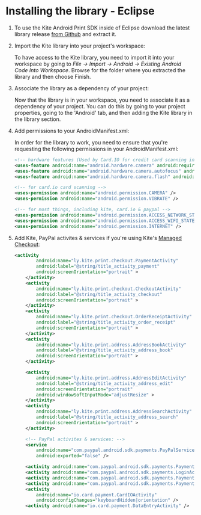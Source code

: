 Installing the library - Eclipse
==============

1. To use the Kite Android Print SDK inside of Eclipse download the latest library release [from Github](https://github.com/OceanLabs/Android-Print-SDK/releases) and extract it.
2. Import the Kite library into your project's workspace:

	To have access to the Kite library, you need to import it into your workspace by going to *File -> Import -> Android -> Existing Android Code Into Workspace*. Browse for the folder where you extracted the library and then choose Finish.
3. Associate the library as a dependency of your project:

	Now that the library is in your workspace, you need to associate it as a dependency of your project. You can do this by going to your project properties, going to the 'Android' tab, and then adding the Kite library in the library section.
	
4. Add permissions to your AndroidManifest.xml:

	In order for the library to work, you need to ensure that you're requesting the following permissions in your AndroidManifest.xml:
	
	```xml 
	<!-- hardware features (Used by Card.IO for credit card scanning in the Kite Managed Checkout) -->
    <uses-feature android:name="android.hardware.camera" android:required="false" />
    <uses-feature android:name="android.hardware.camera.autofocus" android:required="false" />
    <uses-feature android:name="android.hardware.camera.flash" android:required="false" />

    <!-- for card.io card scanning -->
    <uses-permission android:name="android.permission.CAMERA" />
    <uses-permission android:name="android.permission.VIBRATE" />

    <!-- for most things, including kite, card.io & paypal -->
    <uses-permission android:name="android.permission.ACCESS_NETWORK_STATE" />
    <uses-permission android:name="android.permission.ACCESS_WIFI_STATE" />
    <uses-permission android:name="android.permission.INTERNET" />
    ```

5. Add Kite, PayPal activites & services if you're using Kite's [Managed Checkout](../README.md#managed-checkout):

    ```xml
    <activity
            android:name="ly.kite.print.checkout.PaymentActivity"
            android:label="@string/title_activity_payment"
            android:screenOrientation="portrait" >
        </activity>
        <activity
            android:name="ly.kite.print.checkout.CheckoutActivity"
            android:label="@string/title_activity_checkout"
            android:screenOrientation="portrait" >
        </activity>
        <activity
            android:name="ly.kite.print.checkout.OrderReceiptActivity"
            android:label="@string/title_activity_order_receipt"
            android:screenOrientation="portrait" >
        </activity>
        <activity
            android:name="ly.kite.print.address.AddressBookActivity"
            android:label="@string/title_activity_address_book"
            android:screenOrientation="portrait" >
        </activity>

        <activity
            android:name="ly.kite.print.address.AddressEditActivity"
            android:label="@string/title_activity_address_edit"
            android:screenOrientation="portrait"
            android:windowSoftInputMode="adjustResize" >
        </activity>
        <activity
            android:name="ly.kite.print.address.AddressSearchActivity"
            android:label="@string/title_activity_address_search"
            android:screenOrientation="portrait" >
        </activity>

        <!-- PayPal activites & services: -->
        <service
            android:name="com.paypal.android.sdk.payments.PayPalService"
            android:exported="false" />

        <activity android:name="com.paypal.android.sdk.payments.PaymentActivity" />
        <activity android:name="com.paypal.android.sdk.payments.LoginActivity" />
        <activity android:name="com.paypal.android.sdk.payments.PaymentMethodActivity" />
        <activity android:name="com.paypal.android.sdk.payments.PaymentConfirmActivity" />
        <activity
            android:name="io.card.payment.CardIOActivity"
            android:configChanges="keyboardHidden|orientation" />
        <activity android:name="io.card.payment.DataEntryActivity" />
    ```





